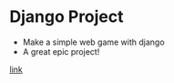 # Django Project

* Make a simple web game with django
* A great epic project!

[link]("https://app3774.acapp.acwing.com.cn/superperson/")
